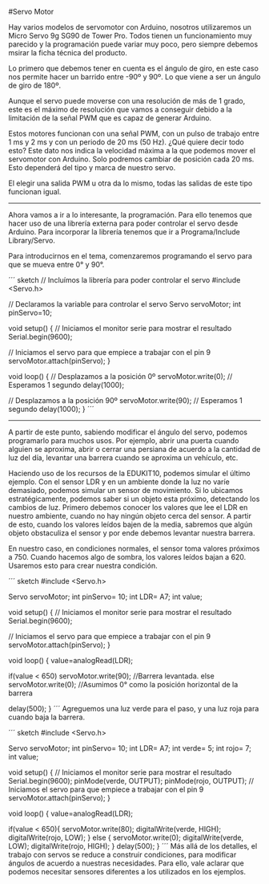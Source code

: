 #Servo Motor

Hay varios modelos de servomotor con Arduino, nosotros utilizaremos un Micro Servo 9g SG90 de Tower Pro. Todos tienen un funcionamiento muy parecido y la programación puede variar muy poco, pero siempre debemos msirar la ficha técnica del producto.

Lo primero que debemos tener en cuenta es el ángulo de giro, en este caso nos permite hacer un barrido entre -90º y 90º. Lo que viene a ser un ángulo de giro de 180º.

Aunque el servo puede moverse con una resolución de más de 1 grado, este es el máximo de resolución que vamos a conseguir debido a la limitación de la señal PWM que es capaz de generar Arduino.

Estos motores funcionan con una señal PWM, con un pulso de trabajo entre 1 ms y 2 ms y con un periodo de 20 ms (50 Hz). ¿Qué quiere decir todo esto? Este dato nos indica la velocidad máxima a la que podemos mover el servomotor con Arduino. Solo podremos cambiar de posición cada 20 ms. Esto dependerá del tipo y marca de nuestro servo.

El elegir una salida PWM u otra da lo mismo, todas las salidas de este tipo funcionan igual.
___
Ahora vamos a ir a lo interesante, la programación. Para ello tenemos que hacer uso de una librería externa para poder controlar el servo desde Arduino. Para incorporar la librería tenemos que ir a Programa/Include Library/Servo.

Para introducirnos en el tema, comenzaremos programando el servo para que se mueva entre 0° y 90°.

´´´ sketch
// Incluímos la librería para poder controlar el servo
#include <Servo.h>

// Declaramos la variable para controlar el servo
Servo servoMotor;
int pinServo=10;

void setup() {
  // Iniciamos el monitor serie para mostrar el resultado
  Serial.begin(9600);

  // Iniciamos el servo para que empiece a trabajar con el pin 9
  servoMotor.attach(pinServo);
}

void loop() {
  // Desplazamos a la posición 0º
  servoMotor.write(0);
  // Esperamos 1 segundo
  delay(1000);
  
  // Desplazamos a la posición 90º
  servoMotor.write(90);
  // Esperamos 1 segundo
  delay(1000);
}
´´´
___
A partir de este punto, sabiendo modificar el ángulo del servo, podemos programarlo para muchos usos. Por ejemplo, abrir una puerta cuando alguien se aproxima, abrir o cerrar una persiana de acuerdo a la cantidad de luz del día, levantar una barrera cuando se aproxima un vehículo, etc.

Haciendo uso de los recursos de la EDUKIT10, podemos simular el último ejemplo. Con el sensor LDR y en un ambiente donde la luz no varíe demasiado, podemos simular un sensor de movimiento. Si lo ubicamos estratégicamente, podemos saber si un objeto esta próximo, detectando los cambios de luz. 
Primero debemos conocer los valores que lee el LDR en nuestro ambiente, cuando no hay ningún objeto cerca del sensor. A partir de esto, cuando los valores leídos bajen de la media, sabremos que algún objeto obstaculiza el sensor y por ende debemos levantar nuestra barrera.

En nuestro caso, en condiciones normales, el sensor toma valores próximos a 750. Cuando hacemos algo de sombra, los valores leídos bajan a 620. Usaremos esto para crear nuestra condición.

´´´ sketch
#include <Servo.h>

Servo servoMotor;
int pinServo= 10;
int LDR= A7;
int value;

void setup() {
  // Iniciamos el monitor serie para mostrar el resultado
  Serial.begin(9600);

  // Iniciamos el servo para que empiece a trabajar con el pin 9
  servoMotor.attach(pinServo);
}

void loop() {
  value=analogRead(LDR);

  if(value < 650)
    servoMotor.write(90); //Barrera levantada.
  else 
    servoMotor.write(0);  //Asumimos 0° como la posición horizontal de la barrera
    
  delay(500);
}
´´´
Agreguemos una luz verde para el paso, y una luz roja para cuando baja la barrera. 

´´´ sketch
#include <Servo.h>

Servo servoMotor;
int pinServo= 10;
int LDR= A7;
int verde= 5;
int rojo= 7;
int value;

void setup() {
  // Iniciamos el monitor serie para mostrar el resultado
  Serial.begin(9600);
  pinMode(verde, OUTPUT);
  pinMode(rojo, OUTPUT);
  // Iniciamos el servo para que empiece a trabajar con el pin 9
  servoMotor.attach(pinServo);
}

void loop() {
  value=analogRead(LDR);

  if(value < 650){
    servoMotor.write(80);
    digitalWrite(verde, HIGH);
    digitalWrite(rojo, LOW);
  }
  else { 
    servoMotor.write(0);
    digitalWrite(verde, LOW);
    digitalWrite(rojo, HIGH);
  }
  delay(500);
}
´´´
Más allá de los detalles, el trabajo con servos se reduce a construir condiciones, para modificar ángulos de acuerdo a nuestras necesidades. Para ello, vale aclarar que podemos necesitar sensores diferentes a los utilizados en los ejemplos.


